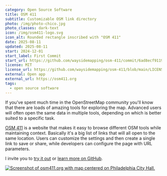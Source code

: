 ```yaml
---
category: Open Source Software
title: OSM 411
subtitle: Customizable OSM link directory
photo: /img/photo-chico.jpg
photo_classes: dark-text
icon: /img/osm411-logo.svg
icon_alt: Rounded rectangle inscribed with "OSM 411"
date: 2025-08-11
updated: 2025-08-11
start: 2024-12-01
start_label: First Commit
start_url: https://github.com/waysidemapping/osm-411/commit/6ad8ecf91195f1ea447828093dfb147b93240f49
license: MIT
license_url: https://github.com/waysidemapping/osm-411/blob/main/LICENSE
external: Open app
external_url: https://osm411.org
tags:
  - open source software
---
```


If you've spent much time in the OpenStreetMap community you'll know that there are loads of amazing tools for exploring the map. Advanced users will often open the same data in multiple tools, depending on which is better suited to a specific task.

[OSM 411](https://osm411.org) is a website that makes it easy to browse different OSM tools while maintaining context. Basically it's a big list of links that will all open to the same location. Users can customize the settings and then create a single link to save or share, while developers can configure the page with URL parameters.

I invite you to [try it out](https://osm411.org/#map=14/39.9524/-75.1636) or [learn more on GitHub](https://github.com/waysidemapping/osm-411).

[![Screenshot of osm411.org with map centered on Philadelphia City Hall.](/img/osm411-screenie.jpg)](https://osm411.org/#map=14/39.9524/-75.1636)
